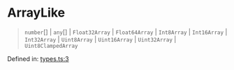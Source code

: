 # ArrayLike

> `number`[] \| `any`[] \| `Float32Array` \| `Float64Array` \| `Int8Array` \| `Int16Array` \| `Int32Array` \| `Uint8Array` \| `Uint16Array` \| `Uint32Array` \| `Uint8ClampedArray`

Defined in:  [types.ts:3](https://github.com/transitive-bullshit/scikit-learn-ts/blob/122b3c0/packages/sklearn/src/types.ts#L3)
